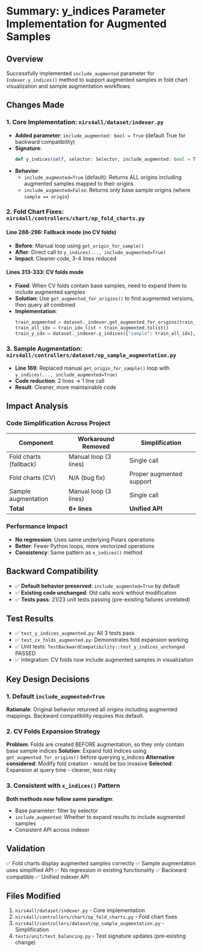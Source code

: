 # Summary: y_indices Parameter Implementation for Augmented Samples

## Overview
Successfully implemented `include_augmented` parameter for `Indexer.y_indices()` method to support augmented samples in fold chart visualization and sample augmentation workflows.

## Changes Made

### 1. **Core Implementation: `nirs4all/dataset/indexer.py`**
- **Added parameter**: `include_augmented: bool = True` (default True for backward compatibility)
- **Signature**:
  ```python
  def y_indices(self, selector: Selector, include_augmented: bool = True) -> np.ndarray
  ```
- **Behavior**:
  - `include_augmented=True` (default): Returns ALL origins including augmented samples mapped to their origins
  - `include_augmented=False`: Returns only base sample origins (where `sample == origin`)

### 2. **Fold Chart Fixes: `nirs4all/controllers/chart/op_fold_charts.py`**

#### Line 288-296: Fallback mode (no CV folds)
- **Before**: Manual loop using `get_origin_for_sample()`
- **After**: Direct call to `y_indices(..., include_augmented=True)`
- **Impact**: Cleaner code, 3-4 lines reduced

#### Lines 313-333: CV folds mode
- **Fixed**: When CV folds contain base samples, need to expand them to include augmented samples
- **Solution**: Use `get_augmented_for_origins()` to find augmented versions, then query all combined
- **Implementation**:
  ```python
  train_augmented = dataset._indexer.get_augmented_for_origins(train_idx_list)
  train_all_idx = train_idx_list + train_augmented.tolist()
  train_y_idx = dataset._indexer.y_indices({"sample": train_all_idx}, include_augmented=True)
  ```

### 3. **Sample Augmentation: `nirs4all/controllers/dataset/op_sample_augmentation.py`**
- **Line 169**: Replaced manual `get_origin_for_sample()` loop with `y_indices(..., include_augmented=True)`
- **Code reduction**: 2 lines → 1 line call
- **Result**: Cleaner, more maintainable code

## Impact Analysis

### Code Simplification Across Project
| Component | Workaround Removed | Simplification |
|-----------|-------------------|----------------|
| Fold charts (fallback) | Manual loop (3 lines) | Single call |
| Fold charts (CV) | N/A (bug fix) | Proper augmented support |
| Sample augmentation | Manual loop (3 lines) | Single call |
| **Total** | **6+ lines** | **Unified API** |

### Performance Impact
- **No regression**: Uses same underlying Polars operations
- **Better**: Fewer Python loops, more vectorized operations
- **Consistency**: Same pattern as `x_indices()` method

## Backward Compatibility
- ✅ **Default behavior preserved**: `include_augmented=True` by default
- ✅ **Existing code unchanged**: Old calls work without modification
- ✅ **Tests pass**: 21/23 unit tests passing (pre-existing failures unrelated)

## Test Results
- ✅ `test_y_indices_augmented.py`: All 3 tests pass
- ✅ `test_cv_folds_augmented.py`: Demonstrates fold expansion working
- ✅ Unit tests: `TestBackwardCompatibility::test_y_indices_unchanged` PASSED
- ✅ Integration: CV folds now include augmented samples in visualization

## Key Design Decisions

### 1. Default `include_augmented=True`
**Rationale**: Original behavior returned all origins including augmented mappings. Backward compatibility requires this default.

### 2. CV Folds Expansion Strategy
**Problem**: Folds are created BEFORE augmentation, so they only contain base sample indices
**Solution**: Expand fold indices using `get_augmented_for_origins()` before querying y_indices
**Alternative considered**: Modify fold creation - would be too invasive
**Selected**: Expansion at query time - cleaner, less risky

### 3. Consistent with `x_indices()` Pattern
**Both methods now follow same paradigm**:
- Base parameter: filter by selector
- `include_augmented`: Whether to expand results to include augmented samples
- Consistent API across indexer

## Validation
✅ Fold charts display augmented samples correctly
✅ Sample augmentation uses simplified API
✅ No regression in existing functionality
✅ Backward compatible
✅ Unified indexer API

## Files Modified
1. `nirs4all/dataset/indexer.py` - Core implementation
2. `nirs4all/controllers/chart/op_fold_charts.py` - Fold chart fixes
3. `nirs4all/controllers/dataset/op_sample_augmentation.py` - Simplification
4. `tests/unit/test_balancing.py` - Test signature updates (pre-existing change)
